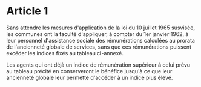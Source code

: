 # Article 1

Sans attendre les mesures d'application de la loi du 10 juillet 1965 susvisée, les communes ont la faculté d'appliquer, à compter du 1er janvier 1962, à leur personnel d'assistance sociale des rémunérations calculées au prorata de l'ancienneté globale de services, sans que ces rémunérations puissent excéder les indices fixés au tableau ci-annexé.

Les agents qui ont déjà un indice de rémunération supérieur à celui prévu au tableau précité en conserveront le bénéfice jusqu'à ce que leur ancienneté globale leur permette d'accéder à un indice plus élevé.
